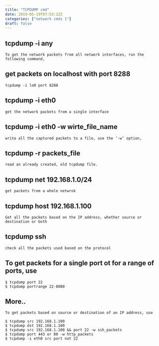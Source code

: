 ```yaml
---
title: "TCPDUMP cmd"
date: 2019-05-19T07:53:12Z
categories: ["network cmds 1"]
draft: false
---
```


## tcpdump -i any
``` language
To get the network packets from all network interfaces, run the following command,
```

## get packets on localhost with port 8288
``` language
tcpdump -i lo0 port 8288
```
## tcpdump -i eth0
``` language
get the network packets from a single interface
```

## tcpdump -i eth0 -w wirte_file_name
``` language
write all the captured packets to a file, use the ‘-w’ option,
```

## tcpdump -r packets_file
``` language
read an already created, old tcpdump file.
```

## tcpdump net 192.168.1.0/24
``` language
get packets from a whole netwrok
```

## tcpdump host 192.168.1.100
``` language
Get all the packets based on the IP address, whether source or destination or both
```

## tcpdump ssh
``` language
check all the packets used based on the protocol
```

## To get packets for a single port ot for a range of ports, use
``` language
$ tcpdump port 22
$ tcpdump portrange 22-8080
```

## More..
``` language
To get packets based on source or destination of an IP address, use

$ tcpdump src 192.168.1.100
$ tcpdump dst 192.168.1.100
$ tcpdump src 192.168.1.100 && port 22 -w ssh_packets
$ tcpdump port 443 or 80 -w http_packets
$ tcpdump -i eth0 src port not 22
```